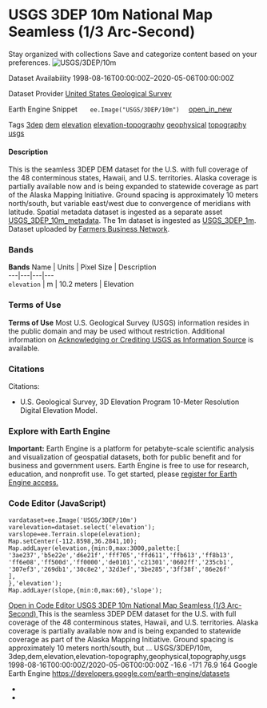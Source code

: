  
#  USGS 3DEP 10m National Map Seamless (1/3 Arc-Second) 
Stay organized with collections  Save and categorize content based on your preferences. 
![USGS/3DEP/10m](https://developers.google.com/earth-engine/datasets/images/USGS/USGS_3DEP_10m_sample.png) 

Dataset Availability
    1998-08-16T00:00:00Z–2020-05-06T00:00:00Z 

Dataset Provider
     [ United States Geological Survey ](https://www.usgs.gov/core-science-systems/ngp/3dep/about-3dep-products-services) 

Earth Engine Snippet
     `    ee.Image("USGS/3DEP/10m")   ` [ open_in_new ](https://code.earthengine.google.com/?scriptPath=Examples:Datasets/USGS/USGS_3DEP_10m) 

Tags
     [3dep](https://developers.google.com/earth-engine/datasets/tags/3dep) [dem](https://developers.google.com/earth-engine/datasets/tags/dem) [elevation](https://developers.google.com/earth-engine/datasets/tags/elevation) [elevation-topography](https://developers.google.com/earth-engine/datasets/tags/elevation-topography) [geophysical](https://developers.google.com/earth-engine/datasets/tags/geophysical) [topography](https://developers.google.com/earth-engine/datasets/tags/topography) [usgs](https://developers.google.com/earth-engine/datasets/tags/usgs)
#### Description
This is the seamless 3DEP DEM dataset for the U.S. with full coverage of the 48 conterminous states, Hawaii, and U.S. territories. Alaska coverage is partially available now and is being expanded to statewide coverage as part of the Alaska Mapping Initiative. Ground spacing is approximately 10 meters north/south, but variable east/west due to convergence of meridians with latitude.
Spatial metadata dataset is ingested as a separate asset [USGS_3DEP_10m_metadata](https://developers.google.com/earth-engine/datasets/catalog/USGS_3DEP_10m_metadata).
The 1m dataset is ingested as [USGS_3DEP_1m](https://developers.google.com/earth-engine/datasets/catalog/USGS_3DEP_1m).
Dataset uploaded by [Farmers Business Network](https://fbn.com).
### Bands
**Bands**
Name | Units | Pixel Size | Description  
---|---|---|---  
`elevation` | m |  10.2 meters  | Elevation  
### Terms of Use
**Terms of Use**
Most U.S. Geological Survey (USGS) information resides in the public domain and may be used without restriction. Additional information on [Acknowledging or Crediting USGS as Information Source](https://www.usgs.gov/information-policies-and-instructions/crediting-usgs) is available.
### Citations
Citations:
  * U.S. Geological Survey, 3D Elevation Program 10-Meter Resolution Digital Elevation Model.


### Explore with Earth Engine
**Important:** Earth Engine is a platform for petabyte-scale scientific analysis and visualization of geospatial datasets, both for public benefit and for business and government users. Earth Engine is free to use for research, education, and nonprofit use. To get started, please [register for Earth Engine access.](https://console.cloud.google.com/earth-engine)
### Code Editor (JavaScript)
```
vardataset=ee.Image('USGS/3DEP/10m')
varelevation=dataset.select('elevation');
varslope=ee.Terrain.slope(elevation);
Map.setCenter(-112.8598,36.2841,10);
Map.addLayer(elevation,{min:0,max:3000,palette:[
'3ae237','b5e22e','d6e21f','fff705','ffd611','ffb613','ff8b13',
'ff6e08','ff500d','ff0000','de0101','c21301','0602ff','235cb1',
'307ef3','269db1','30c8e2','32d3ef','3be285','3ff38f','86e26f'
],
},'elevation');
Map.addLayer(slope,{min:0,max:60},'slope');
```
[ Open in Code Editor ](https://code.earthengine.google.com/?scriptPath=Examples:Datasets/USGS/USGS_3DEP_10m)
[ USGS 3DEP 10m National Map Seamless (1/3 Arc-Second) ](https://developers.google.com/earth-engine/datasets/catalog/USGS_3DEP_10m)
This is the seamless 3DEP DEM dataset for the U.S. with full coverage of the 48 conterminous states, Hawaii, and U.S. territories. Alaska coverage is partially available now and is being expanded to statewide coverage as part of the Alaska Mapping Initiative. Ground spacing is approximately 10 meters north/south, but …
USGS/3DEP/10m, 3dep,dem,elevation,elevation-topography,geophysical,topography,usgs 
1998-08-16T00:00:00Z/2020-05-06T00:00:00Z
-16.6 -171 76.9 164 
Google Earth Engine
https://developers.google.com/earth-engine/datasets
  * [ ](https://doi.org/https://www.usgs.gov/core-science-systems/ngp/3dep/about-3dep-products-services)
  * [ ](https://doi.org/https://developers.google.com/earth-engine/datasets/catalog/USGS_3DEP_10m)


